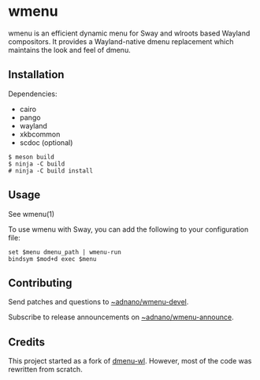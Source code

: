 # wmenu

wmenu is an efficient dynamic menu for Sway and wlroots based Wayland
compositors. It provides a Wayland-native dmenu replacement which maintains the
look and feel of dmenu.

## Installation

Dependencies:

- cairo
- pango
- wayland
- xkbcommon
- scdoc (optional)

```
$ meson build
$ ninja -C build
# ninja -C build install
```

## Usage

See wmenu(1)

To use wmenu with Sway, you can add the following to your configuration file:

```
set $menu dmenu_path | wmenu-run
bindsym $mod+d exec $menu
```

## Contributing

Send patches and questions to [~adnano/wmenu-devel](https://lists.sr.ht/~adnano/wmenu-devel).

Subscribe to release announcements on [~adnano/wmenu-announce](https://lists.sr.ht/~adnano/wmenu-announce).

## Credits

This project started as a fork of [dmenu-wl](https://github.com/nyyManni/dmenu-wayland).
However, most of the code was rewritten from scratch.
